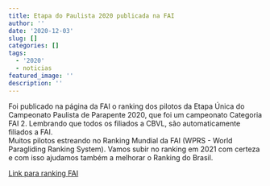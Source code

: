 ```yaml
---
title: Etapa do Paulista 2020 publicada na FAI
author: ''
date: '2020-12-03'
slug: []
categories: []
tags:
  - '2020'
  - noticias
featured_image: ''
description: ''
---
```


Foi publicado na página da FAI o ranking dos pilotos da Etapa Única do Campeonato Paulista de Parapente 2020, que foi um campeonato Categoria FAI 2.  Lembrando que todos os filiados a CBVL, são automaticamente filiados a FAI.  
Muitos pilotos estreando no Ranking Mundial da FAI (WPRS - World Paragliding Ranking System).  Vamos subir no ranking em 2021 com certeza e com isso ajudamos também a melhorar o Ranking do Brasil. 

<a href="http://civlrankings.fai.org/?a=342&ladder_id=3&ranking_date=2020-12-01&competition_id=5512" target="_blank">Link para ranking FAI</a>